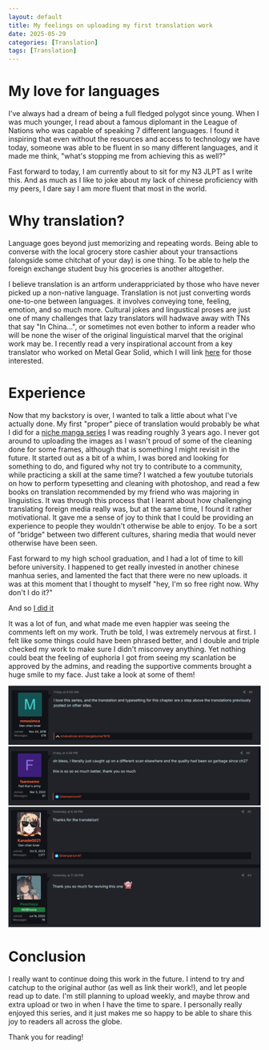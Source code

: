```yaml
---
layout: default
title: My feelings on uploading my first translation work
date: 2025-05-29 
categories: [Translation]
tags: [Translation]
---
```


# My love for languages

I've always had a dream of being a full fledged polygot since young. When I was much younger, I read about a famous diplomant in the League of Nations who was capable of speaking 7 different languages. I found it inspiring that even without the resources and access to technology we have today, someone was able to be fluent in so many different languages, and it made me think, "what's stopping me from achieving this as well?"

Fast forward to today, I am currently about to sit for my N3 JLPT as I write this. And as much as I like to joke about my lack of chinese proficiency with my peers, I dare say I am more fluent that most in the world. 

# Why translation?

Language goes beyond just memorizing and repeating words. Being able to converse with the local grocery store cashier about your transactions (alongside some chitchat of your day) is one thing. To be able to help the foreign exchange student buy his groceries is another altogether. 

I believe translation is an artform underappriciated by those who have never picked up a non-native language. Translation is not just converting words one-to-one between languages. it involves conveying tone, feeling, emotion, and so much more. Cultural jokes and lingustical proses are just one of many challenges that lazy translators will hadwave away with TNs that say "In China...", or sometimes not even bother to inform a reader who will be none the wiser of the original linguistical marvel that the original work may be. I recently read a very inspirational account from a key translator who worked on Metal Gear Solid, which I will link [here](https://www.polygon.com/2019/7/18/20696081/metal-gear-solid-translation-japanese-english-jeremy-blaustein) for those interested.

# Experience

Now that my backstory is over, I wanted to talk a little about what I've actually done. My first "proper" piece of translation would probably be what I did for a [niche manga series](https://mangadex.org/title/35aa4db8-1a9a-48bb-bce9-49dc03d6aba6/mudazumo-naki-kaikaku-princess-of-zipang) I was reading roughly 3 years ago. I never got around to uploading the images as I wasn't proud of some of the cleaning done for some frames, although that is something I might revisit in the future. It started out as a bit of a whim, I was bored and looking for something to do, and figured why not try to contribute to a community, while practicing a skill at the same time? I watched a few youtube tutorials on how to perform typesetting and cleaning with photoshop, and read a few books on translation recommended by my friend who was majoring in linguistics. It was through this process that I learnt about how challenging translating foreign media really was, but at the same time, I found it rather motivational. It gave me a sense of joy to think that I could be providing an experience to people they wouldn't otherwise be able to enjoy. To be a sort of "bridge" between two different cultures, sharing media that would never otherwise have been seen. 

Fast forward to my high school graduation, and I had a lot of time to kill before university. I happened to get really invested in another chinese manhua series, and lamented the fact that there were no new uploads. it was at this moment that I thought to myself "hey, I'm so free right now. Why don't I do it?" 

And so [I did it](https://mangadex.org/user/e2d176cf-eff5-45c7-9c0c-3fd623ebc62b?tab=uploads) 

It was a lot of fun, and what made me even happier was seeing the comments left on my work. Truth be told, I was extremely nervous at first. I felt like some things could have been phrased better, and I double and triple checked my work to make sure I didn't misconvey anything. Yet nothing could beat the feeling of euphoria I got from seeing my scanlation be approved by the admins, and reading the supportive comments brought a huge smile to my face. Just take a look at some of them!

![Photo1](/assets/img/posts/05-29/comment1.PNG)
![Photo2](/assets/img/posts/05-29/comment2.PNG)
![Photo3](/assets/img/posts/05-29/comment3.PNG)

# Conclusion

I really want to continue doing this work in the future. I intend to try and catchup to the original author (as well as link their work!), and let people read up to date. I'm still planning to upload weekly, and maybe throw and extra upload or two in when I have the time to spare. I personally really enjoyed this series, and it just makes me so happy to be able to share this joy to readers all across the globe. 

Thank you for reading! 